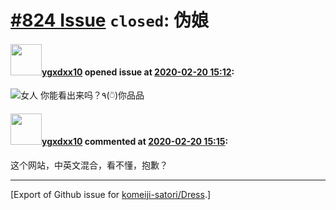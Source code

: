 # [\#824 Issue](https://github.com/komeiji-satori/Dress/issues/824) `closed`: 伪娘

#### <img src="https://avatars.githubusercontent.com/u/61280522?u=cc3fa09e7d5b367bf304abb06fd0391fa3f2e9de&v=4" width="50">[ygxdxx10](https://github.com/ygxdxx10) opened issue at [2020-02-20 15:12](https://github.com/komeiji-satori/Dress/issues/824):

![女人](https://user-images.githubusercontent.com/61280522/74947592-fc66ad80-53f2-11ea-99e1-d5cc10f8066d.jpg)
你能看出来吗？۹(⍥)你品品 

#### <img src="https://avatars.githubusercontent.com/u/61280522?u=cc3fa09e7d5b367bf304abb06fd0391fa3f2e9de&v=4" width="50">[ygxdxx10](https://github.com/ygxdxx10) commented at [2020-02-20 15:15](https://github.com/komeiji-satori/Dress/issues/824#issuecomment-589105648):

这个网站，中英文混合，看不懂，抱歉？


-------------------------------------------------------------------------------



[Export of Github issue for [komeiji-satori/Dress](https://github.com/komeiji-satori/Dress).]
